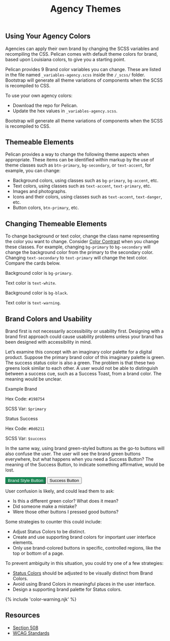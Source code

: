 ﻿---
title: Agency Themes
summary: Agencies have opportunity to reflect their own brand using Pelican.
tags: color, agency, brand
layout: guide
eleventyNavigation:
  key: Agency Themes
  parent: Foundation
  order: 4
  excerpt: Agencies have opportunity to reflect their own brand using Pelican.
  img: /img/illustrations/illus-agency-theme.svg
---

## Using Your Agency Colors

Agencies can apply their own brand by changing the SCSS variables and recompiling the CSS. Pelican comes with default theme colors for brand, based upon Louisiana colors, to give you a starting point.

Pelican provides 9 Brand color variables you can change. These are listed in the file named `_variables-agency.scss` inside the `/_scss/` folder. Bootstrap will generate all theme variations of components when the SCSS is recompiled to CSS.

To use your own agency colors:

 - Download the repo for Pelican.
 - Update the hex values in `_variables-agency.scss`. 

Bootstrap will generate all theme variations of components when the SCSS is recompiled to CSS.

## Themeable Elements

Pelican provides a way to change the following theme aspects when appropriate. These items can be identified within markup by the use of theme classes such as `btn-primary`, `bg-secondary`, or `text-accent`, for example, you can change: 

- Background colors, using classes such as `bg-primary`, `bg-accent`, etc.
- Text colors, using classes such as `text-accent`, `text-primary`, etc.
- Images and photographs.
- Icons and their colors, using classes such as `text-accent`, `text-danger`, etc.
- Button colors, `btn-primary`, etc.

## Changing Themeable Elements

To change background or text color, change the class name representing the color you want to change. Consider [Color Contrast](/accessibility/color-contrast/) when you change these classes. For example, changing `bg-primary` to `bg-secondary` will change the background color from the primary to the secondary color. Changing `text-secondary` to `text-primary` will change the text color. Compare the cards below.


<div class="row px-3 mb-4">
  <div class="col-12 col-md-6">
    <div class="card bg-primary text-white">
      <div class="card-body">
        <p class="mb">Background color is <code class="text-white">bg-primary</code>.</p>
        <p class="mb-0">Text color is <code class="text-white">text-white</code>.</p>
      </div>
    </div>
  </div>
  <div class="col-12 col-md-6">
    <div class="card bg-black text-warning">
      <div class="card-body">
        <p class="mb">Background color is <code class="text-warning">bg-black</code>.</p>
        <p class="mb-0">Text color is <code class="text-warning">text-warning</code>.</p>
      </div>
    </div>            
  </div>
</div>

## Brand Colors and Usability

Brand first is not necessarily accessibility or usability first. Designing with a brand first approach could cause usability problems unless your brand has been designed with accessibility in mind.

Let’s examine this concept with an imaginary color palette for a digital product. Suppose the primary brand color of this imaginary palette is green. The success status color is also a green. The problem is that these two greens look similar to each other. A user would not be able to distinguish between a success cue, such as a Success Toast, from a brand color. The meaning would be unclear.

<div class="row mb-5">
  <div class="col-md-6">
    <div class="card border-0">
      <div class="rounded-top pd-color-block" style="background-color: #198754;"></div>
      <div class="card-body">
        <p class="mb-0 fw-bold">Example Brand</p>
        <p class="mb-0">Hex Code: <code>#198754</code></p>
        <p class="mb-0">SCSS Var: <code>$primary</code></p>
      </div>
    </div>
  </div>
  <div class="col-md-6">
    <div class="card border-0">
      <div class="bg-success rounded-top pd-color-block"></div>
      <div class="card-body">
        <p class="mb-0 fw-bold">Status Success</p>
        <p class="mb-0">Hex Code: <code>#0d6211</code></p>
        <p class="mb-0">SCSS Var: <code>$success</code></p>
      </div>
    </div>
  </div>
</div>

In the same way, using brand green-styled buttons as the go-to buttons will also confuse the user. The user will see the brand green buttons everywhere, but what happens when you need a Success Button? The meaning of the Success Button, to indicate something affirmative, would be lost.

<div class="row px-3 mb-4">
  <div class="col-12">
    <button type="button" class="btn btn-secondary" style="background:#198754; border-color:#198754; color:white;">Brand Style Button</button>
    <button type="button" class="btn btn-success">Success Button</button>
  </div>
</div>

User confusion is likely, and could lead them to ask:

- Is this a different green color? What does it mean?
- Did someone make a mistake?
- Were those other buttons I pressed good buttons?

Some strategies to counter this could include:

- Adjust Status Colors to be distinct.
- Create and use supporting brand colors for important user interface elements.
- Only use brand-colored buttons in specific, controlled regions, like the top or bottom of a page.

To prevent ambiguity in this situation, you could try one of a few strategies:

- [Status Colors](/foundation/status-colors/) should be adjusted to be visually distinct from Brand Colors.
- Avoid using Brand Colors in meaningful places in the user interface.
- Design a supporting brand palette for Status colors.

{% include 'color-warning.njk' %}

## Resources

- <a href="https://www.section508.gov/" target="_blank">Section 508</a>
- <a href="https://www.w3.org/TR/WCAG21/" target="_blank">WCAG Standards</a>
